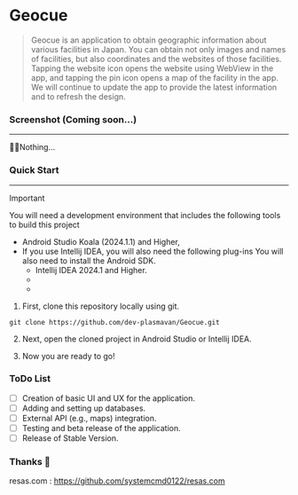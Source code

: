 # Geocue

> Geocue is an application to obtain geographic information about various facilities in Japan. You can obtain not only images and names of facilities, but also coordinates and the websites of those facilities. Tapping the website icon opens the website using WebView in the app, and tapping the pin icon opens a map of the facility in the app. We will continue to update the app to provide the latest information and to refresh the design.

### Screenshot (Coming soon...)
---
🤷‍♀️Nothing...



### Quick Start
---

> [!IMPORTANT]
> You will need a development environment that includes the following tools to build this project
> - Android Studio Koala (2024.1.1) and Higher, 
> - If you use Intellij IDEA, you will also need the following plug-ins You will also need to install the Android SDK.
>   - Intellij IDEA 2024.1 and Higher.
>   - [Android]: https://plugins.jetbrains.com/plugin/22989-android
>   - [Android Design Tools]: https://plugins.jetbrains.com/plugin/22990-android-design-tools

1. First, clone this repository locally using git.

```
git clone https://github.com/dev-plasmavan/Geocue.git
```

2. Next, open the cloned project in Android Studio or Intellij IDEA.

3. Now you are ready to go!

### ToDo List

- [ ] Creation of basic UI and UX for the application.
- [ ] Adding and setting up databases.
- [ ] External API (e.g., maps) integration.
- [ ] Testing and beta release of the application.
- [ ] Release of Stable Version.

### Thanks 🙌

resas.com : https://github.com/systemcmd0122/resas.com

